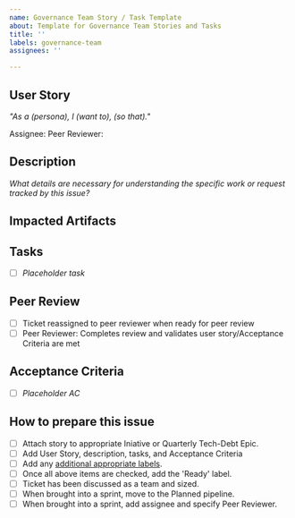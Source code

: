 ```yaml
---
name: Governance Team Story / Task Template
about: Template for Governance Team Stories and Tasks
title: ''
labels: governance-team
assignees: ''

---
```


## User Story
_"As a (persona), I (want to), (so that)."_

Assignee:
Peer Reviewer:

## Description
_What details are necessary for understanding the specific work or request tracked by this issue?_

## Impacted Artifacts


## Tasks
- [ ] _Placeholder task_

## Peer Review
- [ ] Ticket reassigned to peer reviewer when ready for peer review
- [ ] Peer Reviewer: Completes review and validates user story/Acceptance Criteria are met

## Acceptance Criteria
- [ ] _Placeholder AC_

## How to prepare this issue
- [ ] Attach story to appropriate Iniative or Quarterly Tech-Debt Epic.
- [ ] Add User Story, description, tasks, and Acceptance Criteria
- [ ] Add any [additional appropriate labels](https://vfs.atlassian.net/wiki/spaces/PPST/pages/2220359751/WIP+Tech+Debt+Ticket+Organization).
- [ ] Once all above items are checked, add the 'Ready' label.
- [ ] Ticket has been discussed as a team and sized.
- [ ] When brought into a sprint, move to the Planned pipeline.
- [ ] When brought into a sprint, add assignee and specify Peer Reviewer.
